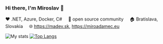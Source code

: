 ### Hi there, I'm Miroslav 👋
:heart: .NET, Azure, Docker, C# &nbsp;&nbsp;&nbsp; :love_letter: open source community &nbsp;&nbsp;&nbsp; :house: Bratislava, Slovakia &nbsp;&nbsp;&nbsp; :globe_with_meridians: https://madev.sk, https://miroadamec.eu

![My stats](https://github-readme-stats-eight-jade.vercel.app/api?username=mirecad&count_private=true&show_icons=true&theme=vue-dark)
[![Top Langs](https://github-readme-stats-eight-jade.vercel.app/api/top-langs/?username=mirecad&layout=compact)](https://github.com/mirecad)
